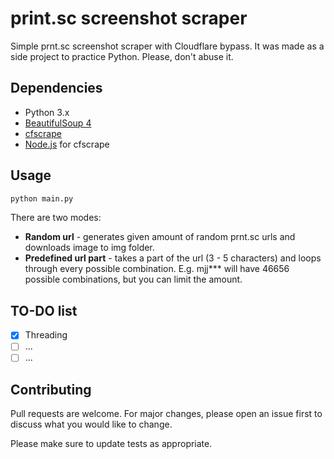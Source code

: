 # print.sc screenshot scraper

Simple prnt.sc screenshot scraper with Cloudflare bypass. It was made as a side project to practice Python. Please, don't abuse it.

## Dependencies

- Python 3.x
- [BeautifulSoup 4](https://www.crummy.com/software/BeautifulSoup/bs4/doc/)
- [cfscrape](https://github.com/Anorov/cloudflare-scrape)
- [Node.js](https://nodejs.org/en/) for cfscrape


## Usage

```bash
python main.py
```
There are two modes:
- **Random url** - generates given amount of random prnt.sc urls and  downloads image to img folder.
- **Predefined url part** - takes a part of the url (3 - 5 characters) and loops through every possible combination. E.g. mjj*** will have 46656 possible combinations, but you can limit the amount.

## TO-DO list

- [X] Threading
- [ ] ...
- [ ] ...

## Contributing
Pull requests are welcome. For major changes, please open an issue first to discuss what you would like to change.

Please make sure to update tests as appropriate.
